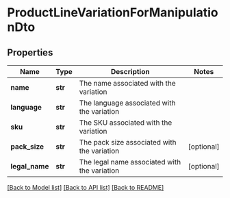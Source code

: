# ProductLineVariationForManipulationDto

## Properties
Name | Type | Description | Notes
------------ | ------------- | ------------- | -------------
**name** | **str** | The name associated with the variation | 
**language** | **str** | The language associated with the variation | 
**sku** | **str** | The SKU  associated with the variation | 
**pack_size** | **str** | The pack size associated with the variation | [optional] 
**legal_name** | **str** | The legal name associated with the variation | [optional] 

[[Back to Model list]](../README.md#documentation-for-models) [[Back to API list]](../README.md#documentation-for-api-endpoints) [[Back to README]](../README.md)

